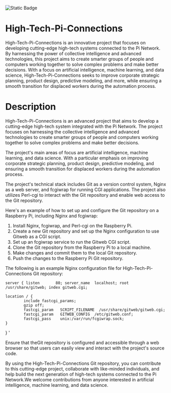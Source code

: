

![Static Badge](https://img.shields.io/badge/High-Tech-green)

# High-Tech-Pi-Connections
High-Tech-Pi-Connections is an innovative project that focuses on developing cutting-edge high-tech systems connected to the Pi Network. By harnessing the power of collective intelligence and advanced technologies, this project aims to create smarter groups of people and computers working together to solve complex problems and make better decisions. With a focus on artificial intelligence, machine learning, and data science, High-Tech-Pi-Connections seeks to improve corporate strategic planning, product design, predictive modeling, and more, while ensuring a smooth transition for displaced workers during the automation process.

# Description

High-Tech-Pi-Connections is an advanced project that aims to develop a cutting-edge high-tech system integrated with the Pi Network. The project focuses on harnessing the collective intelligence and advanced technologies to create smarter groups of people and computers working together to solve complex problems and make better decisions.

The project's main areas of focus are artificial intelligence, machine learning, and data science. With a particular emphasis on improving corporate strategic planning, product design, predictive modeling, and ensuring a smooth transition for displaced workers during the automation process.

The project's technical stack includes Git as a version control system, Nginx as a web server, and fcgiwrap for running CGI applications. The project also utilizes Perl-cgi to interact with the Git repository and enable web access to the Git repository.

Here's an example of how to set up and configure the Git repository on a Raspberry Pi, including Nginx and fcgiwrap:

1. Install Nginx, fcgiwrap, and Perl-cgi on the Raspberry Pi.
2. Create a new Git repository and set up the Nginx configuration to use Gitweb as a CGI script.
3. Set up an fcgiwrap service to run the Gitweb CGI script.
4. Clone the Git repository from the Raspberry Pi to a local machine.
5. Make changes and commit them to the local Git repository.
6. Push the changes to the Raspberry Pi Git repository.

The following is an example Nginx configuration file for High-Tech-Pi-Connections Git repository:



`server {
    listen       80;
    server_name  localhost;
    root /usr/share/gitweb;
    index gitweb.cgi;`

    location / {
            include fastcgi_params;
            gzip off;
            fastcgi_param   SCRIPT_FILENAME  /usr/share/gitweb/gitweb.cgi;
            fastcgi_param   GITWEB_CONFIG  /etc/gitweb.conf;
            fastcgi_pass    unix:/var/run/fcgiwrap.sock;
    }
}
'


Ensure that theGit repository is configured and accessible through a web browser so that users can easily view and interact with the project's source code.

By using the High-Tech-Pi-Connections Git repository, you can contribute to this cutting-edge project, collaborate with like-minded individuals, and help build the next generation of high-tech systems connected to the Pi Network.We welcome contributions from anyone interested in artificial intelligence, machine learning, and data science. 
